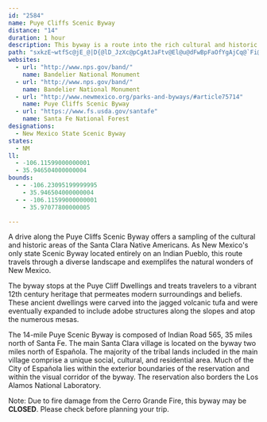 ```yaml
---
id: "2584"
name: Puye Cliffs Scenic Byway
distance: "14"
duration: 1 hour
description: This byway is a route into the rich cultural and historic areas of the Santa Clara people.
path: "sxkzE~wtfSc@jE_@|D{@lD_JzXc@pCgAtJaFtv@El@u@dFwBpFaOfYgAjCq@`Fi@vIiAnEuAbD{CbEmCtH{ApC{CfCwCbBgEdBiBfCm@pCHjClBnGXjCL|K~@l{@m@~GqAjFiGpOmA`IP|DhAbGf@pB~C`MhD|MHhEm@~M{BtY{Etm@wApRoBlWIJqAdLwBbNqCvICr@WB_MpOy@zCOh@mAbHgAtKmA|Pq@dE_EhKChAWJ_AxDm@~FGh@u@pQ[lH~@yBCS_@_D?C"
websites:
  - url: "http://www.nps.gov/band/"
    name: Bandelier National Monument
  - url: "http://www.nps.gov/band/"
    name: Bandelier National Monument
  - url: "http://www.newmexico.org/parks-and-byways/#article75714"
    name: Puye Cliffs Scenic Byway
  - url: "https://www.fs.usda.gov/santafe"
    name: Santa Fe National Forest
designations:
  - New Mexico State Scenic Byway
states:
  - NM
ll:
  - -106.11599000000001
  - 35.946504000000004
bounds:
  - - -106.23095199999995
    - 35.946504000000004
  - - -106.11599000000001
    - 35.97077800000005

---
```


A drive along the Puye Cliffs Scenic Byway offers a sampling of the cultural and historic areas of the Santa Clara Native Americans. As New Mexico's only state Scenic Byway located entirely on an Indian Pueblo, this route travels through a diverse landscape and exemplifes the natural wonders of New Mexico.

The byway stops at the Puye Cliff Dwellings and treats travelers to a vibrant 12th century heritage that permeates modern surroundings and beliefs. These ancient dwellings were carved into the jagged volcanic tufa and were eventually expanded to include adobe structures along the slopes and atop the numerous mesas.

The 14-mile Puye Scenic Byway is composed of Indian Road 565, 35 miles north of Santa Fe. The main Santa Clara village is located on the byway two miles north of Espa&ntilde;ola. The majority of the tribal lands included in the main village comprise a unique social, cultural, and residential area. Much of the City of Espa&ntilde;ola lies within the exterior boundaries of the reservation and within the visual corridor of the byway. The reservation also borders the Los Alamos National Laboratory.

Note: Due to fire damage from the Cerro Grande Fire, this byway may be __CLOSED__. Please check before planning your trip.
